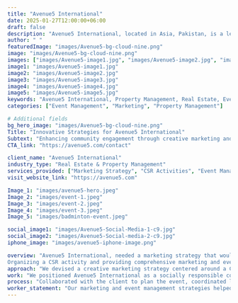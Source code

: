 ```yaml
---
title: "Avenue5 International"
date: 2025-01-27T12:00:00+06:00
draft: false
description: "Avenue5 International, located in Asia, Pakistan, is a leading property management company known for its innovative marketing strategies and event management expertise."
author: " "
featuredImage: "images/Avenue5-bg-cloud-nine.png"
image: "images/Avenue5-bg-cloud-nine.png"
images: ["images/Avenue5-image1.jpg", "images/Avenue5-image2.jpg", "images/Avenue5-image3.jpg", "images/Avenue5-image4.jpeg"]
image1: "images/Avenue5-image1.jpg"
image2: "images/Avenue5-image2.jpg"
image3: "images/Avenue5-image3.jpg"
image4: "images/Avenue5-image4.jpg"
image5: "images/Avenue5-image5.jpg"
keywords: "Avenue5 International, Property Management, Real Estate, Event Management, Marketing, CSR Activities, Badminton Tournament"
categories: ["Event Management", "Marketing", "Property Management"]

# Additional fields
bg_hero_image: "images/Avenue5-bg-cloud-nine.png"
Title: "Innovative Strategies for Avenue5 International"
Subtext: "Enhancing community engagement through creative marketing and seamless event management."
CTA_link: "https://avenue5.com/contact"

client_name: "Avenue5 International"
industry_type: "Real Estate & Property Management"
services_provided: ["Marketing Strategy", "CSR Activities", "Event Management", "Social Media Coverage"]
visit_website_link: "https://avenue5.com"

Image_1: "images/avenue5-hero.jpeg"
Image_2: "images/event-1.jpeg"
Image_3: "images/event-2.jpeg"
Image_4: "images/event-3.jpeg"
Image_5: "images/badminton-event.jpeg"

social_image1: "images/Avenue5-Social-Media-1-c9.jpg"
social_image2: "images/Avenue5-Social-media-2-c9.jpg"
iphone_image: "images/avenue5-iphone-image.png"

overview: "Avenue5 International, needed a marketing strategy that would strengthen its community presence and enhance its networking opportunities.
Organizing a CSR activity and providing comprehensive marketing and event management solutions for Avenue5 International."
approach: "We devised a creative marketing strategy centered around a CSR activity—a Badminton Tournament Matches League. This initiative not only added value to the community but also helped Avenue5 International expand its network and brand awareness."
work: "We positioned Avenue5 International as a socially responsible company that actively engages with the community. The successful execution of the tournament elevated their brand perception."
process: "Collaborated with the client to plan the event, coordinated logistics, procured prizes, and ensured seamless execution with professional social media coverage."
worker_statement: "Our marketing and event management strategies helped Avenue5 International foster strong community connections and enhance brand recognition. The Badminton Tournament Matches League was a testament to our ability to create events that leave a lasting impression."
---
```

